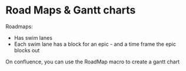 # Road Maps & Gantt charts

Roadmaps:
- Has swim lanes
- Each swim lane has a block for an epic - and a time frame the epic blocks out

On confluence, you can use the RoadMap macro to create a gantt chart